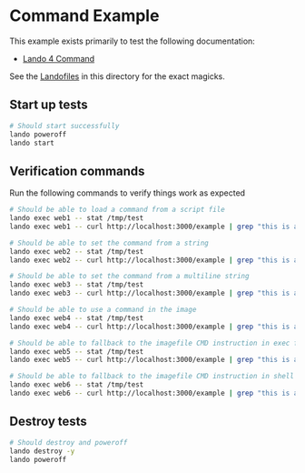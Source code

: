 # Command Example

This example exists primarily to test the following documentation:

* [Lando 4 Command](TBD)

See the [Landofiles](https://docs.lando.dev/config/lando.html) in this directory for the exact magicks.

## Start up tests

```bash
# Should start successfully
lando poweroff
lando start
```

## Verification commands

Run the following commands to verify things work as expected

```bash
# Should be able to load a command from a script file
lando exec web1 -- stat /tmp/test
lando exec web1 -- curl http://localhost:3000/example | grep "this is an example"

# Should be able to set the command from a string
lando exec web2 -- stat /tmp/test
lando exec web2 -- curl http://localhost:3000/example | grep "this is an example"

# Should be able to set the command from a multiline string
lando exec web3 -- stat /tmp/test
lando exec web3 -- curl http://localhost:3000/example | grep "this is an example"

# Should be able to use a command in the image
lando exec web4 -- stat /tmp/test
lando exec web4 -- curl http://localhost:3000/example | grep "this is an example"

# Should be able to fallback to the imagefile CMD instruction in exec form
lando exec web5 -- stat /tmp/test
lando exec web5 -- curl http://localhost:3000/example | grep "this is an example"

# Should be able to fallback to the imagefile CMD instruction in shell form
lando exec web6 -- stat /tmp/test
lando exec web6 -- curl http://localhost:3000/example | grep "this is an example"
```

## Destroy tests

```bash
# Should destroy and poweroff
lando destroy -y
lando poweroff
```
